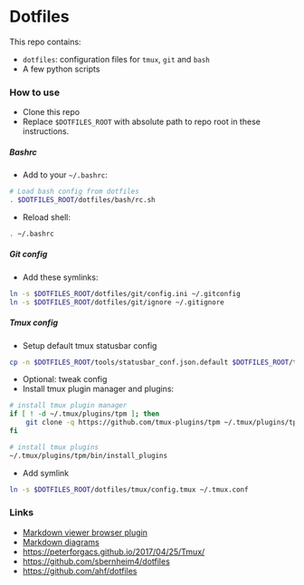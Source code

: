 
# Dotfiles

This repo contains:
* `dotfiles`: configuration files for `tmux`, `git` and `bash`
* A few python scripts

### How to use
* Clone this repo
* Replace `$DOTFILES_ROOT` with absolute path to repo root in these instructions.

##### Bashrc

* Add to your `~/.bashrc`:
```sh
# Load bash config from dotfiles
. $DOTFILES_ROOT/dotfiles/bash/rc.sh
```
* Reload shell:
```sh
. ~/.bashrc
```

##### Git config
* Add these symlinks:
```sh
ln -s $DOTFILES_ROOT/dotfiles/git/config.ini ~/.gitconfig
ln -s $DOTFILES_ROOT/dotfiles/git/ignore ~/.gitignore
```

##### Tmux config

* Setup default tmux statusbar config

```sh
cp -n $DOTFILES_ROOT/tools/statusbar_conf.json.default $DOTFILES_ROOT/tools/statusbar_conf.json
```
* Optional: tweak config
* Install tmux plugin manager and plugins:
```sh
# install tmux plugin manager
if [ ! -d ~/.tmux/plugins/tpm ]; then
    git clone -q https://github.com/tmux-plugins/tpm ~/.tmux/plugins/tpm
fi

# install tmux plugins
~/.tmux/plugins/tpm/bin/install_plugins
```

* Add symlink
```sh
ln -s $DOTFILES_ROOT/dotfiles/tmux/config.tmux ~/.tmux.conf
```
### Links
- [Markdown viewer browser plugin](https://chrome.google.com/webstore/detail/markdown-viewer/ckkdlimhmcjmikdlpkmbgfkaikojcbjk?hl=en)
- [Markdown diagrams](https://mermaid-js.github.io/mermaid/#/)
- https://peterforgacs.github.io/2017/04/25/Tmux/
- https://github.com/sbernheim4/dotfiles
- https://github.com/ahf/dotfiles
